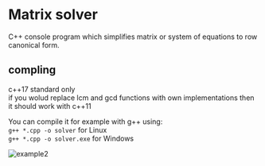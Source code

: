 # Matrix solver

C++ console program which simplifies matrix or system of equations to row canonical form.

## compling

c++17 standard only  
if you wolud replace lcm and gcd functions with own implementations then it should work with c++11  

You can compile it for example with g++ using:  
`g++ *.cpp -o solver` for Linux  
`g++ *.cpp -o solver.exe` for Windows

![example2](https://user-images.githubusercontent.com/60814050/197355267-f923f3a1-df24-49da-9a3c-dbacb063a499.png)

